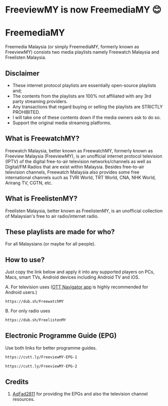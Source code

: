 # FreeviewMY is now FreemediaMY 😊

# FreemediaMY

Freemedia Malaysia (or simply FreemediaMY, formerly known as FreeviewMY) consists two media playlists namely Freewatch Malaysia and Freelisten Malaysia.

## Disclaimer

- These internet protocol playlists are essentially open-source playlists and; 
- The contents from the playlists are 100% not affiliated with any 3rd party streaming providers. 
- Any transactions that regard buying or selling the playlists are STRICTLY PROHIBITED.
- I will take one of these contents down if the media owners ask to do so.
- Support the original media streaming platforms.

## What is FreewatchMY?

Freewatch Malaysia, better known as FreewatchMY, formerly known as Freeview Malaysia (FreeviewMY), is an unofficial internet protocol television (IPTV)
of the digital free-to-air television networks/channels as well as Digital/FM Radios
that are exist within Malaysia. Besides free-to-air television channels, Freewatch Malaysia also 
provides some free international channels such as TVRI World, TRT World, CNA, NHK World, Arirang TV, CGTN, etc.

## What is FreelistenMY?

Freelisten Malaysia, better known as FreelistenMY, is an unofficial collection of Malaysian's free to air radio/internet radio.

## These playlists are made for who?

For all Malaysians (or maybe for all people).

## How to use?

Just copy the link below and apply it into any supported players on PCs, Macs, smart TVs, Android devices including Android TV and iOS.

A. For television uses ([OTT Navigator app](https://ott-nav.com/) is highly recommended for Android users.)

```bash[
https://dub.sh/FreewatchMY
```
B. For only radio uses

```bash
https://dub.sh/FreelistenMY
```

## Electronic Programme Guide (EPG)

Use both links for better programme guides.

```bash
https://cutt.ly/FreeviewMY-EPG-1
```
```bash
https://cutt.ly/FreeviewMY-EPG-2
```

## Credits

1. [AqFad2811](https://github.com/AqFad2811/) for providing the EPGs and also the television channel resources.

